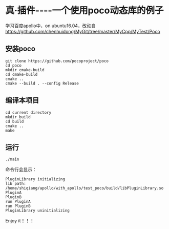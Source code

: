 # 真·插件----一个使用poco动态库的例子

学习百度apollo中，on ubuntu16.04，改动自 https://github.com/chenhuidong/MyGit/tree/master/MyCpp/MyTest/Poco

## 安装poco

``` on ubuntu shell
git clone https://github.com/pocoproject/poco
cd poco
mkdir cmake-build
cd cmake-build
cmake ..
cmake --build . --config Release
```

## 编译本项目

``` on ubuntu shell
cd current directory
mkdir build
cd build
cmake ..
make
```

## 运行

```
./main
```

命令行会显示：

```
PluginLibrary initializing
lib path: /home/shiqiang/apollo/with_apollo/test_poco/build/libPluginLibrary.so
PluginA
PluginB
run PluginA
run PluginB
PluginLibrary uninitializing
```

Enjoy it！！！